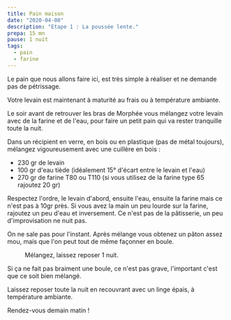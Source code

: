 ```yaml
---
title: Pain maison 
date: "2020-04-08"
description: "Etape 1 : La poussée lente."
prepa: 15 mn
pause: 1 nuit
tags:
  - pain
  - farine
---
```

Le pain que nous allons faire ici, est très simple à réaliser et ne demande pas de pétrissage.

Votre levain est maintenant à maturité au frais ou à température ambiante.

Le soir avant de retrouver les bras de Morphée vous mélangez votre levain avec de la farine et de l'eau, pour faire un petit pain qui va rester tranquille toute la nuit.

Dans un récipient en verre, en bois ou en plastique (pas de métal toujours), mélangez vigoureusement avec une cuillère en bois :

- 230 gr de levain
- 100 gr d'eau tiède (idéalement 15° d'écart entre le levain et l'eau)
- 270 gr de farine T80 ou T110 (si vous utilisez de la farine type 65 rajoutez 20 gr) 

Respectez l'ordre, le levain d'abord, ensuite l'eau, ensuite la farine mais ce n'est pas à 10gr près. Si vous avez la main un peu lourde sur la farine, rajoutez un peu d'eau et inversement. Ce n'est pas de la pâtisserie, un peu d'improvisation ne nuit pas.

On ne sale pas pour l'instant.
Après mélange vous obtenez un pâton assez mou, mais que l'on peut tout de même façonner en boule.

<figure>
        <img alt="" class="img-post" src="/pain-1.jpg">
        <figcaption> Mélangez, laissez reposer 1 nuit.</figcaption>
    </figure>


Si ça ne fait pas braiment une boule, ce n'est pas grave, l'important c'est que ce soit bien mélangé.

Laissez reposer toute la nuit en recouvrant avec un linge épais, à température ambiante.

Rendez-vous demain matin !



